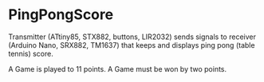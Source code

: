 # PingPongScore

Transmitter (ATtiny85, STX882, buttons, LIR2032) sends signals to receiver (Arduino Nano, SRX882, TM1637) that keeps and displays ping pong (table tennis) score.

A Game is played to 11 points. A Game must be won by two points.

